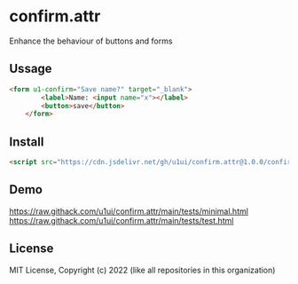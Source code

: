 # confirm.attr
Enhance the behaviour of buttons and forms

## Ussage
```html
<form u1-confirm="Save name?" target="_blank">
        <label>Name: <input name="x"></label>
        <button>save</button>
    </form>
```

## Install
```html
<script src="https://cdn.jsdelivr.net/gh/u1ui/confirm.attr@1.0.0/confirm.min.js" type=module>
```

## Demo
https://raw.githack.com/u1ui/confirm.attr/main/tests/minimal.html  
https://raw.githack.com/u1ui/confirm.attr/main/tests/test.html  

## License
MIT License, Copyright (c) 2022 <u1> (like all repositories in this organization)

